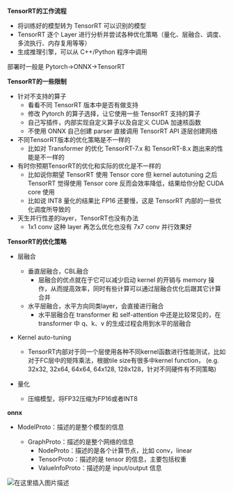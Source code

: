 **TensorRT的工作流程**

- 将训练好的模型转为 TensorRT 可以识别的模型
- TensorRT 逐个 Layer 进行分析并尝试各种优化策略（量化、层融合、调度、多流执行、内存复用等等）
- 生成推理引擎，可以从 C++/Python 程序中调用

部署时一般是 Pytorch->ONNX->TensorRT

**TensorRT的一些限制**

- 针对不支持的算子
  - 看看不同 TensorRT 版本中是否有做支持
  - 修改 Pytorch 的算子选择，让它使用一些 TensorRT 支持的算子
  - 自己写插件，内部实现自定义算子以及自定义 CUDA 加速核函数
  - 不使用 ONNX 自己创建 parser 直接调用 TensorRT API 逐层创建网络
- 不同TensorRT版本的优化策略是不一样的
  - 比如对 Transformer 的优化 TensorRT-7.x 和 TensorRT-8.x 跑出来的性能是不一样的
- 有时你预期TensorRT的优化和实际的优化是不一样的
  - 比如说你期望 TensorRT 使用 Tensor core 但 kernel autotuning 之后 TensorRT 觉得使用 Tensor core 反而会效率降低，结果给你分配 CUDA core 使用
  - 比如说 INT8 量化的结果比 FP16 还要慢，这是 TensorRT 内部的一些优化调度所导致的
- 天生并行性差的layer，TensorRT也没有办法
  - 1x1 conv 这种 layer 再怎么优化也没有 7x7 conv 并行效果好

**TensorRT的优化策略**

- 层融合
  - 垂直层融合，CBL融合
    - 层融合的优点就在于它可以减少启动 kernel 的开销与 memory 操作，从而提高效率，同时有些计算可以通过层融合优化后跟其它计算合并
  - 水平层融合，水平方向同类layer，会直接进行融合
    - 水平层融合在 transformer 和 self-attention 中还是比较常见的，在 transformer 中 q、k、v 的生成过程会用到水平的层融合

- Kernel auto-tuning

  - TensorRT内部对于同一个层使用各种不同kernel函数进行性能测试，比如对于FC层中的矩阵乘法，根据tile size有很多中kernel function， (e.g. 32x32, 32x64, 64x64, 64x128, 128x128，针对不同硬件有不同策略)

- 量化

  - 压缩模型，将FP32压缩为FP16或者INT8

  

**onnx**

- ModelProto：描述的是整个模型的信息

  - GraphProto：描述的是整个网络的信息
    - NodeProto：描述的是各个计算节点，比如 conv，linear
    - TensorProto：描述的是 tensor 的信息，主要包括权重
    - ValueInfoProto：描述的是 input/output 信息

![在这里插入图片描述](https://i-blog.csdnimg.cn/direct/bcdefab66e6645248bf2d8ed72eb30b0.png#pic_center)